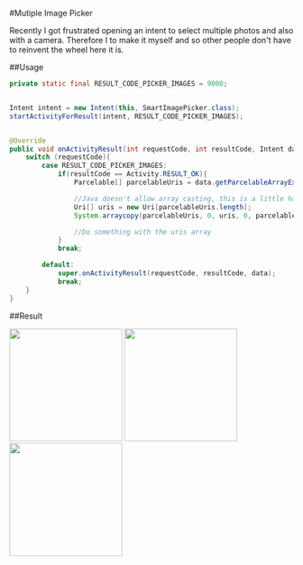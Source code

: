 #Mutiple Image Picker

Recently I got frustrated opening an intent to select multiple photos and also with a camera. Therefore I to make it myself and so other people don't have to reinvent the wheel here it is.


##Usage

```java
private static final RESULT_CODE_PICKER_IMAGES = 9000;


Intent intent = new Intent(this, SmartImagePicker.class);
startActivityForResult(intent, RESULT_CODE_PICKER_IMAGES);


@Override
public void onActivityResult(int requestCode, int resultCode, Intent data) {
    switch (requestCode){
        case RESULT_CODE_PICKER_IMAGES:
            if(resultCode == Activity.RESULT_OK){
                Parcelable[] parcelableUris = data.getParcelableArrayExtra(ImagePickerActivity.TAG_IMAGE_URI);

                //Java doesn't allow array casting, this is a little hack
                Uri[] uris = new Uri[parcelableUris.length];
                System.arraycopy(parcelableUris, 0, uris, 0, parcelableUris.length);

                //Do something with the uris array
            }
            break;

        default:
            super.onActivityResult(requestCode, resultCode, data);
            break;
    }
}
```

##Result

<img src="https://raw.githubusercontent.com/giljulio/ImagePicker/master/example/src/main/res/drawable/screenshot1.png" width="200px" />

<img src="https://raw.githubusercontent.com/giljulio/ImagePicker/master/example/src/main/res/drawable/screenshot2.png" width="200px" />

<img src="https://raw.githubusercontent.com/giljulio/ImagePicker/master/example/src/main/res/drawable/screenshot3.png" width="200px" />